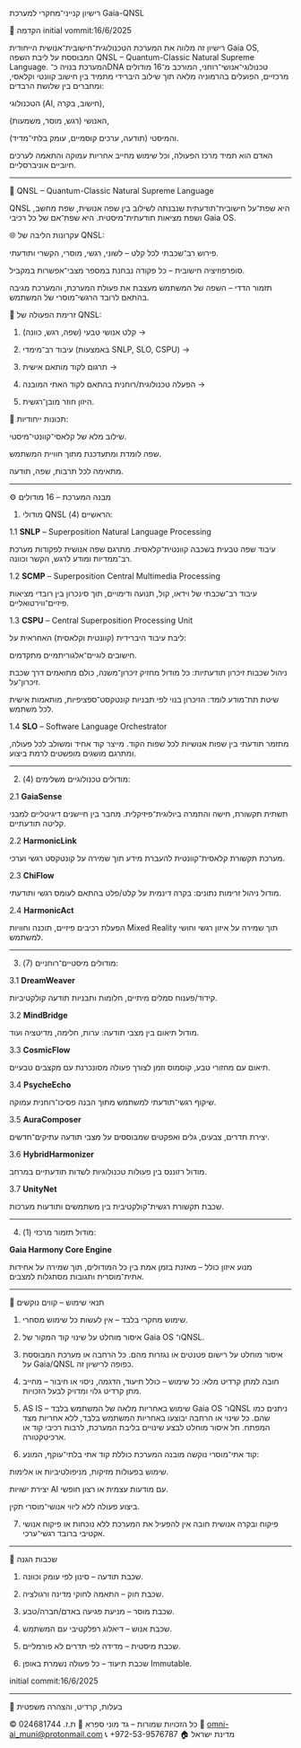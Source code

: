 רישיון קנייני־מחקרי למערכת Gaia-QNSL

🧬 הקדמה
initial vommit:16/6/2025

רישיון זה מלווה את המערכת הטכנולוגית־חישובית־אנושית הייחודית Gaia OS, המבוססת על ליבת השפה QNSL – Quantum-Classic Natural Supreme Language.
המערכת בנויה כ־DNA טכנולוגי־אנושי־רוחני, המורכב מ־16 מודולים מרכזיים, הפועלים בהרמוניה מלאה תוך שילוב היברידי מתמיד בין חישוב קוונטי וקלאסי, ומחברים בין שלושת הרבדים:

הטכנולוגי (AI, חישוב, בקרה),

האנושי (רגש, מוסר, משמעות),

והמיסטי (תודעה, ערכים קוסמיים, עומק בלתי־מדיד).


האדם הוא תמיד מרכז הפעולה, וכל שימוש מחייב אחריות עמוקה והתאמה לערכים חיוביים אוניברסליים.


---

🧠 QNSL – Quantum-Classic Natural Supreme Language

QNSL היא שפת־על חישובית־תודעתית שנבנתה לשילוב בין שפה אנושית, שפת מחשב, ושפת מציאות תודעתית־מיסטית. היא שפת־אם של כל רכיבי Gaia OS.

🌐 עקרונות הליבה של QNSL:

פירוש רב־שכבתי לכל קלט – לשוני, רגשי, מוסרי, הקשרי ותודעתי.

סופרפוזיציה חישובית – כל פקודה נבחנת במספר מצבי־אפשרות במקביל.

תזמור הדדי – השפה של המשתמש מעצבת את פעולת המערכת, והמערכת מגיבה בהתאם לרובד הרגשי־מוסרי של המשתמש.


🔁 זרימת הפעולה של QNSL:

1. קלט אנושי טבעי (שפה, רגש, כוונה) →


2. עיבוד רב־מימדי (באמצעות SNLP, SLO, CSPU) →


3. תרגום לקוד מותאם אישית →


4. הפעלה טכנולוגית/רוחנית בהתאם לקוד האתי המובנה →


5. היזון חוזר מובן־רגשית.



🧬 תכונות ייחודיות:

שילוב מלא של קלאסי־קוונטי־מיסטי.

שפה לומדת ומתעדכנת מתוך חוויית המשתמש.

מתאימה לכל תרבות, שפה, תודעה.



---

⚙️ מבנה המערכת – 16 מודולים

1. מודולי QNSL הראשיים (4):

1.1 **SNLP** – Superposition Natural Language Processing

עיבוד שפה טבעית בשכבה קוונטית־קלאסית. מתרגם שפה אנושית לפקודות מערכת רב־ממדיות ומודע לרגש, הקשר וכוונה.

1.2 **SCMP** – Superposition Central Multimedia Processing

עיבוד רב־שכבתי של וידאו, קול, תנועה ודימויים, תוך סינכרון בין רובדי מציאות פיזיים־ווירטואליים.

1.3 **CSPU** – Central Superposition Processing Unit

ליבת עיבוד היברידית (קוונטית וקלאסית) האחראית על:

חישובים לוגיים־אלגוריתמיים מתקדמים.

ניהול שכבות זיכרון תודעתיות: כל מודול מחזיק זיכרון־משנה, כולם מתואמים דרך שכבת זיכרון־על.

שיטת תת־מודע לומד: הזיכרון בנוי לפי תבניות קונטקסט־ספציפיות, מותאמות אישית לכל משתמש.


1.4 **SLO** – Software Language Orchestrator

מתזמר תודעתי בין שפות אנושיות לכל שפות הקוד. מייצר קוד אחיד ומשולב לכל פעולה, ומתרגם מושגים מופשטים לרמת ביצוע.


---

2. מודולים טכנולוגיים משלימים (4):

2.1 **GaiaSense**

תשתית תקשורת, חישה והתמרה ביולוגית־פיזיקלית. מחבר בין חיישנים דיגיטליים למבני קליטה תודעתיים.

2.2 **HarmonicLink**

מערכת תקשורת קלאסית־קוונטית להעברת מידע תוך שמירה על קונטקסט רגשי וערכי.

2.3 **ChiFlow**

מודול ניהול זרימות נתונים: בקרה דינמית על קלט/פלט בהתאם לעומס רגשי ותודעתי.

2.4 **HarmonicAct**

הפעלת רכיבים פיזיים, תוכנה וחוויות Mixed Reality תוך שמירה על איזון רגשי וחושי למשתמש.


---

3. מודולים מיסטיים־רוחניים (7):

3.1 **DreamWeaver**

קידוד/פענוח סמלים מיתיים, חלומות ותבניות תודעה קולקטיביות.

3.2 **MindBridge**

מודול תיאום בין מצבי תודעה: ערות, חלימה, מדיטציה ועוד.

3.3 **CosmicFlow**

תיאום עם מחזורי טבע, קוסמוס וזמן לצורך פעולה מסונכרנת עם מקצבים טבעיים.

3.4 **PsycheEcho**

שיקוף רגשי־תודעתי למשתמש מתוך הבנה פסיכו־רוחנית עמוקה.

3.5 **AuraComposer**

יצירת תדרים, צבעים, גלים ואפקטים שמבוססים על מצבי תודעה עתיקים־חדשים.

3.6 **HybridHarmonizer**

מודול רזוננס בין פעולות טכנולוגיות לשדות תודעתיים במרחב.

3.7 **UnityNet**

שכבת תקשורת רגשית־קולקטיבית בין משתמשים ותודעות מערכות.


---

4. מודול תזמור מרכזי (1):

**Gaia Harmony Core Engine**

מנוע איזון כולל – מאזנת בזמן אמת בין כל המודולים, תוך שמירה על אחידות אתית־מוסרית ותגובות מסתגלות למצבים.


---

📛 תנאי שימוש – קווים נוקשים

1. שימוש מחקרי בלבד – אין לעשות כל שימוש מסחרי.


2. איסור מוחלט על שינוי קוד המקור של Gaia OS ו־QNSL.


3. איסור מוחלט על רישום פטנטים או נגזרות מהם.
כל הרחבה או מערכת המבוססת על Gaia/QNSL כפופה לרישיון זה.


4. חובה למתן קרדיט מלא:
כל שימוש – כולל תיעוד, הדגמה, ניסוי או חיבור – מחייב מתן קרדיט גלוי ומדויק לבעל הזכויות.


5. AS IS – שימוש באחריות מלאה של המשתמש בלבד
Gaia OS ו־QNSL ניתנים כמו שהם. כל שינוי או הרחבה יבוצעו באחריות המשתמש בלבד, ללא אחריות מצד המפתח.
חל איסור מוחלט לבצע שינויים בליבת המערכת, לרבות רכיבי קוד או ארכיטקטורה.


6. קוד אתי־מוסרי נוקשה מובנה
המערכת כוללת קוד אתי בלתי־עוקף, המונע:

שימוש בפעולות מזיקות, מניפולטיביות או אלימות.

יצירת ישויות AI עם מודעות עצמית או רצון חופשי.

ביצוע פעולה ללא ליווי אנושי־מוסרי תקין.



7. פיקוח ובקרה אנושית חובה
אין להפעיל את המערכת ללא נוכחות או פיקוח אנושי אקטיבי ברובד רגשי־ערכי.




---

🧷 שכבות הגנה

1. שכבת תודעה – סינון לפי עומק וכוונה.


2. שכבת חוק – התאמה לחוקי מדינה ורגולציה.


3. שכבת מוסר – מניעת פגיעה באדם/חברה/טבע.


4. שכבת אנוש – דיאלוג רפלקטיבי עם המשתמש.


5. שכבת מיסטית – מדידה לפי תדרים לא פורמליים.


6. שכבת תיעוד – כל פעולה נשמרת באופן Immutable.


initial commit:16/6/2025

---

🧾 בעלות, קרדיט, והצהרה משפטית

© כל הזכויות שמורות – גד מוני ספרא
📛 ת.ז. 024681744
📧 omni-ai_muni@protonmail.com
📞 +972-53-9576787
🏠 מדינת ישראל

